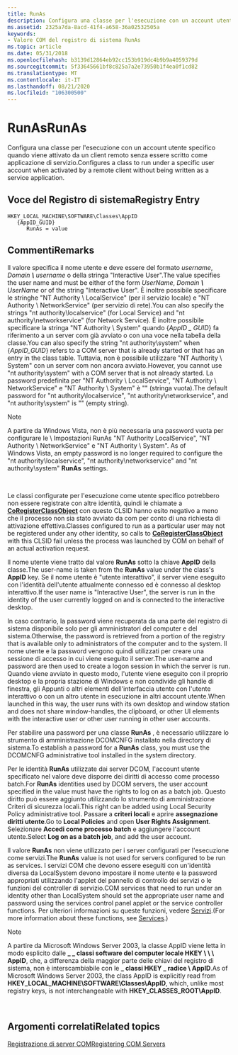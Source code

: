 ```yaml
---
title: RunAs
description: Configura una classe per l'esecuzione con un account utente specifico quando viene attivato da un client remoto senza essere scritto come applicazione di servizio.
ms.assetid: 2325a7da-8acd-41f4-a658-36a02532505a
keywords:
- Valore COM del registro di sistema RunAs
ms.topic: article
ms.date: 05/31/2018
ms.openlocfilehash: b3139d12864eb92cc153b919dc4b9b9a4059379d
ms.sourcegitcommit: 5f33645661bf8c825a7a2e73950b1f4ea0f1cd82
ms.translationtype: MT
ms.contentlocale: it-IT
ms.lasthandoff: 08/21/2020
ms.locfileid: "106300500"
---
```

# <a name="runas"></a><span data-ttu-id="efeac-104">RunAs</span><span class="sxs-lookup"><span data-stu-id="efeac-104">RunAs</span></span>

<span data-ttu-id="efeac-105">Configura una classe per l'esecuzione con un account utente specifico quando viene attivato da un client remoto senza essere scritto come applicazione di servizio.</span><span class="sxs-lookup"><span data-stu-id="efeac-105">Configures a class to run under a specific user account when activated by a remote client without being written as a service application.</span></span>

## <a name="registry-entry"></a><span data-ttu-id="efeac-106">Voce del Registro di sistema</span><span class="sxs-lookup"><span data-stu-id="efeac-106">Registry Entry</span></span>

```
HKEY_LOCAL_MACHINE\SOFTWARE\Classes\AppID
   {AppID_GUID}
      RunAs = value
```

## <a name="remarks"></a><span data-ttu-id="efeac-107">Commenti</span><span class="sxs-lookup"><span data-stu-id="efeac-107">Remarks</span></span>

<span data-ttu-id="efeac-108">Il valore specifica il nome utente e deve essere del formato *username*, *Domain ***\\*** username* o della stringa "Interactive User".</span><span class="sxs-lookup"><span data-stu-id="efeac-108">The value specifies the user name and must be either of the form *UserName*, *Domain ***\\*** UserName* or of the string "Interactive User".</span></span> <span data-ttu-id="efeac-109">È inoltre possibile specificare le stringhe "NT Authority \\ LocalService" (per il servizio locale) e "NT Authority \\ NetworkService" (per servizio di rete).</span><span class="sxs-lookup"><span data-stu-id="efeac-109">You can also specify the strings "nt authority\\localservice" (for Local Service) and "nt authority\\networkservice" (for Network Service).</span></span> <span data-ttu-id="efeac-110">È inoltre possibile specificare la stringa "NT Authority \\ System" quando {*AppID \_ GUID*} fa riferimento a un server com già avviato o con una voce nella tabella della classe.</span><span class="sxs-lookup"><span data-stu-id="efeac-110">You can also specify the string "nt authority\\system" when {*AppID\_GUID*} refers to a COM server that is already started or that has an entry in the class table.</span></span> <span data-ttu-id="efeac-111">Tuttavia, non è possibile utilizzare "NT Authority \\ System" con un server com non ancora avviato.</span><span class="sxs-lookup"><span data-stu-id="efeac-111">However, you cannot use "nt authority\\system" with a COM server that is not already started.</span></span> <span data-ttu-id="efeac-112">La password predefinita per "NT Authority \\ LocalService", "NT Authority \\ NetworkService" e "NT Authority \\ System" è "" (stringa vuota).</span><span class="sxs-lookup"><span data-stu-id="efeac-112">The default password for "nt authority\\localservice", "nt authority\\networkservice", and "nt authority\\system" is "" (empty string).</span></span>

> [!Note]  
> <span data-ttu-id="efeac-113">A partire da Windows Vista, non è più necessaria una password vuota per configurare le \\ Impostazioni RunAs "NT Authority LocalService", "NT Authority \\ NetworkService" e "NT Authority \\ System". </span><span class="sxs-lookup"><span data-stu-id="efeac-113">As of Windows Vista, an empty password is no longer required to configure the "nt authority\\localservice", "nt authority\\networkservice" and "nt authority\\system" **RunAs** settings.</span></span>

 

<span data-ttu-id="efeac-114">Le classi configurate per l'esecuzione come utente specifico potrebbero non essere registrate con altre identità, quindi le chiamate a [**CoRegisterClassObject**](/windows/desktop/api/combaseapi/nf-combaseapi-coregisterclassobject) con questo CLSID hanno esito negativo a meno che il processo non sia stato avviato da com per conto di una richiesta di attivazione effettiva.</span><span class="sxs-lookup"><span data-stu-id="efeac-114">Classes configured to run as a particular user may not be registered under any other identity, so calls to [**CoRegisterClassObject**](/windows/desktop/api/combaseapi/nf-combaseapi-coregisterclassobject) with this CLSID fail unless the process was launched by COM on behalf of an actual activation request.</span></span>

<span data-ttu-id="efeac-115">Il nome utente viene tratto dal valore **RunAs** sotto la chiave **AppID** della classe.</span><span class="sxs-lookup"><span data-stu-id="efeac-115">The user-name is taken from the **RunAs** value under the class's **AppID** key.</span></span> <span data-ttu-id="efeac-116">Se il nome utente è "utente interattivo", il server viene eseguito con l'identità dell'utente attualmente connesso ed è connesso al desktop interattivo.</span><span class="sxs-lookup"><span data-stu-id="efeac-116">If the user name is "Interactive User", the server is run in the identity of the user currently logged on and is connected to the interactive desktop.</span></span>

<span data-ttu-id="efeac-117">In caso contrario, la password viene recuperata da una parte del registro di sistema disponibile solo per gli amministratori del computer e del sistema.</span><span class="sxs-lookup"><span data-stu-id="efeac-117">Otherwise, the password is retrieved from a portion of the registry that is available only to administrators of the computer and to the system.</span></span> <span data-ttu-id="efeac-118">Il nome utente e la password vengono quindi utilizzati per creare una sessione di accesso in cui viene eseguito il server.</span><span class="sxs-lookup"><span data-stu-id="efeac-118">The user-name and password are then used to create a logon session in which the server is run.</span></span> <span data-ttu-id="efeac-119">Quando viene avviato in questo modo, l'utente viene eseguito con il proprio desktop e la propria stazione di Windows e non condivide gli handle di finestra, gli Appunti o altri elementi dell'interfaccia utente con l'utente interattivo o con un altro utente in esecuzione in altri account utente.</span><span class="sxs-lookup"><span data-stu-id="efeac-119">When launched in this way, the user runs with its own desktop and window station and does not share window-handles, the clipboard, or other UI elements with the interactive user or other user running in other user accounts.</span></span>

<span data-ttu-id="efeac-120">Per stabilire una password per una classe **RunAs** , è necessario utilizzare lo strumento di amministrazione DCOMCNFG installato nella directory di sistema.</span><span class="sxs-lookup"><span data-stu-id="efeac-120">To establish a password for a **RunAs** class, you must use the DCOMCNFG administrative tool installed in the system directory.</span></span>

<span data-ttu-id="efeac-121">Per le identità **RunAs** utilizzate dai server DCOM, l'account utente specificato nel valore deve disporre dei diritti di accesso come processo batch.</span><span class="sxs-lookup"><span data-stu-id="efeac-121">For **RunAs** identities used by DCOM servers, the user account specified in the value must have the rights to log on as a batch job.</span></span> <span data-ttu-id="efeac-122">Questo diritto può essere aggiunto utilizzando lo strumento di amministrazione Criteri di sicurezza locali.</span><span class="sxs-lookup"><span data-stu-id="efeac-122">This right can be added using Local Security Policy administrative tool.</span></span> <span data-ttu-id="efeac-123">Passare a **criteri locali** e aprire **assegnazione diritti utente**.</span><span class="sxs-lookup"><span data-stu-id="efeac-123">Go to **Local Policies** and open **User Rights Assignment**.</span></span> <span data-ttu-id="efeac-124">Selezionare **Accedi come processo batch** e aggiungere l'account utente.</span><span class="sxs-lookup"><span data-stu-id="efeac-124">Select **Log on as a batch job**, and add the user account.</span></span>

<span data-ttu-id="efeac-125">Il valore **RunAs** non viene utilizzato per i server configurati per l'esecuzione come servizi.</span><span class="sxs-lookup"><span data-stu-id="efeac-125">The **RunAs** value is not used for servers configured to be run as services.</span></span> <span data-ttu-id="efeac-126">I servizi COM che devono essere eseguiti con un'identità diversa da LocalSystem devono impostare il nome utente e la password appropriati utilizzando l'applet del pannello di controllo dei servizi o le funzioni del controller di servizio.</span><span class="sxs-lookup"><span data-stu-id="efeac-126">COM services that need to run under an identity other than LocalSystem should set the appropriate user name and password using the services control panel applet or the service controller functions.</span></span> <span data-ttu-id="efeac-127">Per ulteriori informazioni su queste funzioni, vedere [Servizi](/windows/desktop/Services/services).</span><span class="sxs-lookup"><span data-stu-id="efeac-127">(For more information about these functions, see [Services](/windows/desktop/Services/services).)</span></span>

> [!Note]  
> <span data-ttu-id="efeac-128">A partire da Microsoft Windows Server 2003, la classe AppID viene letta in modo esplicito dalle **\_ \_ classi software del computer locale HKEY \\ \\ \\ AppID**, che, a differenza della maggior parte delle chiavi del registro di sistema, non è interscambiabile con le **\_ classi HKEY \_ radice \\ AppID**.</span><span class="sxs-lookup"><span data-stu-id="efeac-128">As of Microsoft Windows Server 2003, the class AppID is explicitly read from **HKEY\_LOCAL\_MACHINE\\SOFTWARE\\Classes\\AppID**, which, unlike most registry keys, is not interchangeable with **HKEY\_CLASSES\_ROOT\\AppID**.</span></span>

 

## <a name="related-topics"></a><span data-ttu-id="efeac-129">Argomenti correlati</span><span class="sxs-lookup"><span data-stu-id="efeac-129">Related topics</span></span>

<dl> <dt>

[<span data-ttu-id="efeac-130">Registrazione di server COM</span><span class="sxs-lookup"><span data-stu-id="efeac-130">Registering COM Servers</span></span>](registering-com-servers.md)
</dt> </dl>

 

 